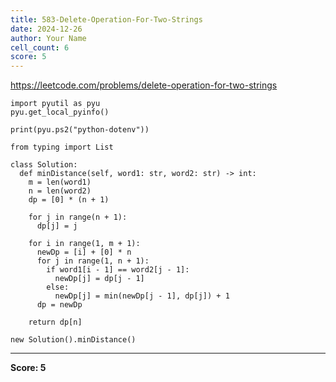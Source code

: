 ```yaml
---
title: 583-Delete-Operation-For-Two-Strings
date: 2024-12-26
author: Your Name
cell_count: 6
score: 5
---
```


https://leetcode.com/problems/delete-operation-for-two-strings


```
import pyutil as pyu
pyu.get_local_pyinfo()
```


```
print(pyu.ps2("python-dotenv"))
```


```
from typing import List
```


```
class Solution:
  def minDistance(self, word1: str, word2: str) -> int:
    m = len(word1)
    n = len(word2)
    dp = [0] * (n + 1)

    for j in range(n + 1):
      dp[j] = j

    for i in range(1, m + 1):
      newDp = [i] + [0] * n
      for j in range(1, n + 1):
        if word1[i - 1] == word2[j - 1]:
          newDp[j] = dp[j - 1]
        else:
          newDp[j] = min(newDp[j - 1], dp[j]) + 1
      dp = newDp

    return dp[n]
```


```
new Solution().minDistance()
```


---
**Score: 5**